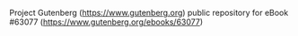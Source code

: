 Project Gutenberg (https://www.gutenberg.org) public repository for
eBook #63077 (https://www.gutenberg.org/ebooks/63077)
